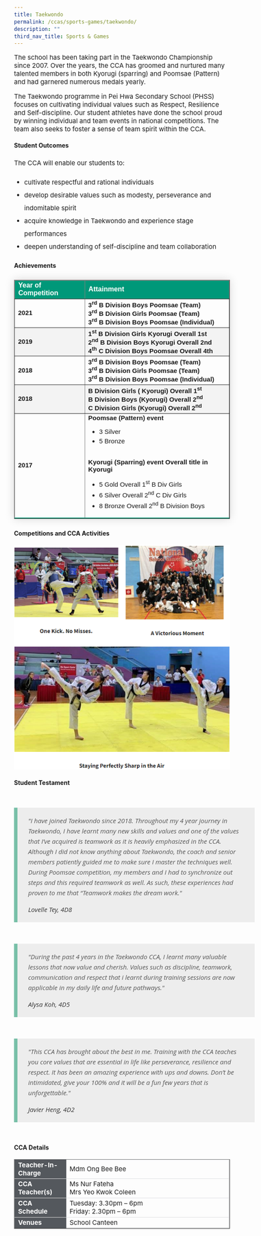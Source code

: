 ```yaml
---
title: Taekwondo
permalink: /ccas/sports-games/taekwondo/
description: ""
third_nav_title: Sports & Games
---
```

<p style="font-size:15px;">The school has been taking part in the Taekwondo Championship since 2007. Over the years, the CCA has groomed and nurtured many talented members in both Kyorugi (sparring) and Poomsae (Pattern) and had garnered numerous medals yearly.</p>

<p style="font-size:15px;">The Taekwondo programme in Pei Hwa Secondary School (PHSS) focuses on cultivating individual values such as Respect, Resilience and Self-discipline. Our student athletes have done the school proud by winning individual and team events in national competitions. The team also seeks to foster a sense of team spirit within the CCA.</p>

<h4><strong>Student Outcomes</strong></h4>
<p style="font-size:15px; line-height:2;">The CCA will enable our students to:</p>
	<ul>
		<li style="font-size:15px; line-height:2;"> cultivate respectful and rational individuals</li>
		<li style="font-size:15px; line-height:2;"> develop desirable values such as modesty, perseverance and indomitable spirit</li>
		<li style="font-size:15px; line-height:2;"> acquire knowledge in Taekwondo and experience stage performances</li>
		<li style="font-size:15px; line-height:2;"> deepen understanding of self-discipline and team collaboration</li>
	</ul>
	
<h4><strong>Achievements</strong></h4>
	
<table border="1" style="border-collapse: collapse;margin: 25px 0;font-size:15px;font-family: sans-serif;box-shadow: 0 0 20px rgba(0, 0, 0, 0.15);">
<thead style="background-color: #009879; font-weight: bold; font-size: 16px;">
<tr>
				<td style="text-align:left;color:white;">Year of Competition</td>
				<td style="text-align:left;color:white;">Attainment</td>
			</tr>
</thead>
	
<tbody>
<tr>
				<td style="font-size:15px;"><strong>2021</strong></td>
				<td style="font-size:15px;margin-bottom:5px;">
					<strong>
						3<sup>rd</sup> B Division Boys Poomsae (Team)<br>
						3<sup>rd</sup> B Division Girls Poomsae (Team)<br>
						3<sup>rd</sup> B Division Boys Poomsae (Individual)<br>
					</strong>
				</td>
</tr>
			
<tr style=" background-color: #f3f3f3;">
				<td style="font-size:15px;"><strong>2019</strong></td>
				<td style="font-size:15px;margin-bottom:5px;">
					<strong>
						1<sup>st</sup> B Division Girls Kyorugi Overall 1st<br>
						2<sup>nd</sup> B Division Boys Kyorugi Overall 2nd<br>
						4<sup>th</sup> C Division Boys Poomsae Overall 4th<br>
					</strong>
				</td>
</tr>

<tr>
				<td style="font-size:15px;"><strong>2018</strong></td>
				<td style="font-size:15px;margin-bottom:5px;">
					<strong>
						3<sup>rd</sup> B Division Boys Poomsae (Team)<br>
						3<sup>rd</sup> B Division Girls Poomsae (Team)<br>
						3<sup>rd</sup> B Division Boys Poomsae (Individual)<br>
					</strong>
				</td>
</tr>
			
<tr style=" background-color: #f3f3f3;">
				<td style="font-size:15px;"><strong>2018</strong></td>
				<td style="font-size:15px;margin-bottom:5px;">
					<strong>
						B Division Girls ( Kyorugi) Overall 1<sup>st</sup><br>
						B Division Boys (Kyorugi) Overall 2<sup>nd</sup><br>
						C Division Girls (Kyorugi) Overall 2<sup>nd</sup><br>
					</strong>
				</td>
</tr>
		
<tr style="border-bottom: 2px solid #009879; font-size:15px;">
			<td><strong>2017</strong></td>
			<td style="font-size:15px;margin-bottom:5px;">
				<strong>Poomsae (Pattern) event</strong>
				<br>
				<ul>
					<li style="font-size:15px;margin-bottom:5px;">3 Silver</li>
					<li style="font-size:15px;margin-bottom:5px;">5 Bronze</li>
				</ul>
				<br>
				<strong>Kyorugi (Sparring) event Overall title in Kyorugi</strong>
				<br>
				<ul>
					<li style="font-size:15px;margin-bottom:5px;"> 5 Gold Overall 1<sup>st</sup> B Div Girls</li>
					<li style="font-size:15px;margin-bottom:5px;">6 Silver Overall 2<sup>nd</sup> C Div Girls</li>
					<li style="font-size:15px;margin-bottom:5px;">8 Bronze Overall 2<sup>nd</sup> B Division Boys</li>
				</ul>
			</td>
</tr>										
</tbody>
</table>

<h4><strong>Competitions and CCA Activities</strong></h4>

<img src="/images/taekwondo.png">

<h4><strong>Student Testament</strong></h4>
<blockquote style="font-size: 15px;
  width:100%;
  margin:50px auto;
  font-family:Open Sans;
  font-style:italic;
  color: #555555;
  padding:1.2em 25px 1.2em 25px;
  border-left:8px solid #78C0A8 ;
  line-height:1.6;
  position: relative;
  background:#EDEDED;">
	"I have joined Taekwondo since 2018. Throughout my 4 year journey in Taekwondo, I have learnt many new skills and values and one of the values that I’ve acquired is teamwork as it is heavily emphasized in the CCA. Although I did not know anything about Taekwondo, the coach and senior members patiently guided me to make sure I master the techniques well. During Poomsae competition, my members and I had to synchronize out steps and this required teamwork as well. As such, these experiences had proven to me that “Teamwork makes the dream work."
  <span style="display:block; color:#333333; margin-top:1em;font-size:15px;"><em>Lovelle Tey, 4D8</em></span>
	</blockquote>
	
<blockquote style="font-size: 15px;
  width:100%;
  margin:50px auto;
  font-family:Open Sans;
  font-style:italic;
  color: #555555;
  padding:1.2em 25px 1.2em 25px;
  border-left:8px solid #78C0A8 ;
  line-height:1.6;
  position: relative;
  background:#EDEDED;">
	"During the past 4 years in the Taekwondo CCA, I learnt many valuable lessons that now value and cherish. Values such as discipline, teamwork, communication and respect that i learnt during training sessions are now applicable in my daily life and future pathways."
  <span style="display:block; color:#333333; margin-top:1em;font-size:15px;"><em>Alysa Koh, 4D5</em></span>
	</blockquote>
	
<blockquote style="font-size: 15px;
  width:100%;
  margin:50px auto;
  font-family:Open Sans;
  font-style:italic;
  color: #555555;
  padding:1.2em 25px 1.2em 25px;
  border-left:8px solid #78C0A8 ;
  line-height:1.6;
  position: relative;
  background:#EDEDED;">
	"This CCA has brought about the best in me. Training with the CCA teaches you core values that are essential in life like perseverance, resilience and respect. It has been an amazing experience with ups and downs. Don’t be intimidated, give your 100% and it will be a fun few years that is unforgettable."
  <span style="display:block; color:#333333; margin-top:1em;font-size:15px;"><em>Javier Heng, 4D2</em></span>
	</blockquote>

<h4><strong>CCA Details</strong></h4>
<table border="1" style="width:100%;">
	<tbody>
		<tr>
			<td style="background-color: #54585d; font-weight: bold; font-size: 15px; border: 1px solid #54585d; color:white;border-bottom: 1px solid #dddddd;width:24%;">Teacher-In-Charge</td>
			<td style="border: 1px solid #dddfe1;font-size: 15px;">Mdm Ong Bee Bee</td>
		</tr>

<tr>
			<td style="background-color: #54585d; font-weight: bold; font-size: 15px; border: 1px solid #54585d;border-bottom: 1px solid #dddddd; color:white;">CCA Teacher(s)</td>
			<td style="border: 1px solid #dddfe1;font-size: 15px;">Ms Nur Fateha<br>Mrs Yeo Kwok Coleen</td>
		</tr>

<tr>
			<td style="background-color: #54585d; font-weight: bold; font-size: 15px; border: 1px solid #54585d; color:white;border-bottom: 1px solid #dddddd;">CCA Schedule</td>
			<td style="border: 1px solid #dddfe1;font-size: 15px;">Tuesday: 3.30pm – 6pm<br>Friday: 2.30pm – 6pm</td>
		</tr>
		
<tr>
			<td style="background-color: #54585d; font-weight: bold; font-size: 15px; border: 1px solid #54585d; color:white;">Venues</td>
			<td style="border: 1px solid #dddfe1;font-size: 15px;">School Canteen</td>
		</tr>
		
</tbody>
</table>